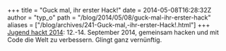 +++
title = "Guck mal, ihr erster Hack!"
date = 2014-05-08T16:28:32Z
author = "typ_o"
path = "/blog/2014/05/08/guck-mal-ihr-erster-hack"
aliases = ["/blog/archives/241-Guck-mal,-ihr-erster-Hack!.html"]
+++
[Jugend hackt 2014](https://jugendhackt.de/): 12.-14. September 2014,
gemeinsam hacken und mit Code die Welt zu verbessern. Glingt ganz
vernünftig.

